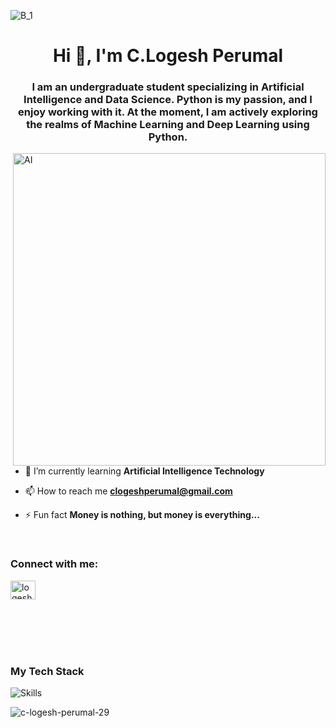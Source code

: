 ![B_1](https://github.com/C-Logesh-Perumal-29/C-Logesh-Perumal-29/assets/125385633/86771a27-9c8f-47a6-b2ee-e05f7ab7a644)

<h1 align="center">Hi 👋, I'm C.Logesh Perumal</h1>
<h3 align="center">I am an undergraduate student specializing in Artificial Intelligence and Data Science. Python is my passion, and I enjoy working with it. At the moment, I am actively exploring the realms of Machine Learning and Deep Learning using Python.</h3>

<img align = "right" alt = "AI" width = "500" src = "https://i.pinimg.com/originals/df/0a/3e/df0a3e2ec30abb1c92d145ef165b714f.gif">


<p align="left"> <a href="https://twitter.com/" target="blank"><img src="https://img.shields.io/twitter/follow/?logo=twitter&style=for-the-badge" alt="" /></a> </p>

- 🌱 I’m currently learning **Artificial Intelligence Technology**

- 📫 How to reach me **clogeshperumal@gmail.com**

- ⚡ Fun fact **Money is nothing, but money is everything...**

<br>
<h3 align="left">Connect with me:</h3>
<p align="left">
<a href="https://linkedin.com/in/logesh perumal.c" target="blank"><img align="center" src="https://raw.githubusercontent.com/rahuldkjain/github-profile-readme-generator/master/src/images/icons/Social/linked-in-alt.svg" alt="logesh perumal.c" height="30" width="40" /></a>
</p>
<br><br><br><br>
<h3 align="left">My Tech Stack</h3>

<img alt = "Skills" src = "https://github.com/C-Logesh-Perumal-29/C-Logesh-Perumal-29/assets/125385633/1288a168-b4b3-4881-bd52-a98893a5b49b">


<br>
<p><img align="left" src="https://github-readme-stats.vercel.app/api/top-langs?username=c-logesh-perumal-29&show_icons=true&locale=en&layout=compact" alt="c-logesh-perumal-29" /></p>




